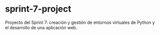# sprint-7-project
Proyecto del Sprint 7: creación y gestión de entornos virtuales de Python y el desarrollo de una aplicación web.
